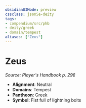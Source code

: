 ```yaml
---
obsidianUIMode: preview
cssclass: json5e-deity
tags:
- compendium/src/phb
- deity/greek
- domain/tempest
aliases: ["Zeus"]
---
```

# Zeus
*Source: Player's Handbook p. 298* 

- **Alignment**: Neutral
- **Domains**: Tempest
- **Pantheon**: Greek
- **Symbol**: Fist full of lightning bolts